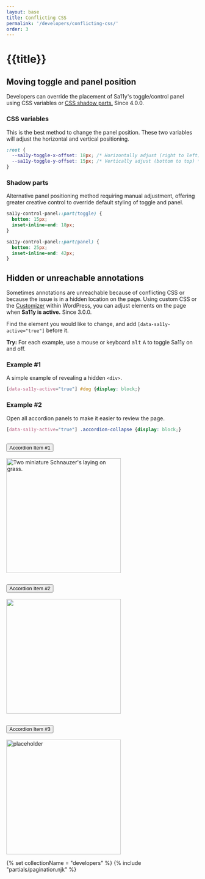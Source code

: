 ```yaml
---
layout: base
title: Conflicting CSS
permalink: '/developers/conflicting-css/'
order: 3
---
```


# {{title}}

## Moving toggle and panel position
Developers can override the placement of Sa11y's toggle/control panel using CSS variables or [CSS shadow parts.](https://developer.mozilla.org/en-US/docs/Web/CSS/CSS_shadow_parts) Since 4.0.0.

### CSS variables
This is the best method to change the panel position. These two variables will adjust the horizontal and vertical positioning.

```css
:root {
  --sa11y-toggle-x-offset: 18px; /* Horizontally adjust (right to left) */
  --sa11y-toggle-y-offset: 15px; /* Vertically adjust (bottom to top) */
}
```

### Shadow parts
Alternative panel positioning method requiring manual adjustment, offering greater creative control to override default styling of toggle and panel.

```css
sa11y-control-panel::part(toggle) {
  bottom: 15px;
  inset-inline-end: 18px;
}

sa11y-control-panel::part(panel) {
  bottom: 25px;
  inset-inline-end: 42px;
}
```

## Hidden or unreachable annotations
Sometimes annotations are unreachable because of conflicting CSS or because the issue is in a hidden location on the page. Using custom CSS or the [Customizer](https://wordpress.com/support/customizer/) within WordPress, you can adjust elements on the page when **Sa11y is active.** Since 3.0.0.

Find the element you would like to change, and add `[data-sa11y-active="true"]` before it.

<p class="alert alert-primary">
   <strong>Try:</strong> For each example, use a mouse or keyboard <kbd>alt</kbd> <kbd>A</kbd> to toggle Sa11y on and off.
</p>

### Example #1
A simple example of revealing a hidden `<div>`.

<style>[data-sa11y-active="true"] #dog {display: block !important;}</style>
```css
[data-sa11y-active="true"] #dog {display: block;}
```

<div style="display: none" class="example mt-4 p-4" id="dog">
    <img loading="lazy" width="300" class="img-fluid" src="{{ '/images/doggy1.jpg' | url }}" alt="doggy.jpg">
</div>

### Example #2
Open all accordion panels to make it easier to review the page.
<style>[data-sa11y-active="true"] .accordion-collapse {display: block !important;}</style>
```css
[data-sa11y-active="true"] .accordion-collapse {display: block;}
```

<div class="accordion mt-4" id="accordionExample">
  <div class="accordion-item">
    <h2 class="accordion-header" id="headingOne">
      <button class="accordion-button" type="button" data-bs-toggle="collapse" data-bs-target="#collapseOne" aria-expanded="false" aria-controls="collapseOne">
        Accordion Item #1
      </button>
    </h2>
    <div id="collapseOne" class="accordion-collapse collapse" aria-labelledby="headingOne" data-bs-parent="#accordionExample">
      <div class="accordion-body">
        <img loading="lazy" width="300" class="img-fluid" src="{{ '/images/doggy2.jpg' | url }}" alt="Two miniature Schnauzer's laying on grass.">
      </div>
    </div>
  </div>
  <div class="accordion-item">
    <h2 class="accordion-header" id="headingTwo">
      <button class="accordion-button collapsed" type="button" data-bs-toggle="collapse" data-bs-target="#collapseTwo" aria-expanded="false" aria-controls="collapseTwo">
        Accordion Item #2
      </button>
    </h2>
    <div id="collapseTwo" class="accordion-collapse collapse" aria-labelledby="headingTwo" data-bs-parent="#accordionExample">
      <div class="accordion-body">
        <img loading="lazy" width="300" class="img-fluid" src="{{ '/images/doggy3.jpg' | url }}">
      </div>
    </div>
  </div>
  <div class="accordion-item">
    <h2 class="accordion-header" id="headingThree">
      <button class="accordion-button collapsed" type="button" data-bs-toggle="collapse" data-bs-target="#collapseThree" aria-expanded="false" aria-controls="collapseThree">
        Accordion Item #3
      </button>
    </h2>
    <div id="collapseThree" class="accordion-collapse collapse" aria-labelledby="headingThree" data-bs-parent="#accordionExample">
      <div class="accordion-body">
        <img loading="lazy" width="300" class="img-fluid" src="{{ '/images/doggy1.jpg' | url }}" alt="placeholder">
      </div>
    </div>
  </div>
</div>

{% set collectionName = "developers" %}
{% include "partials/pagination.njk" %}
